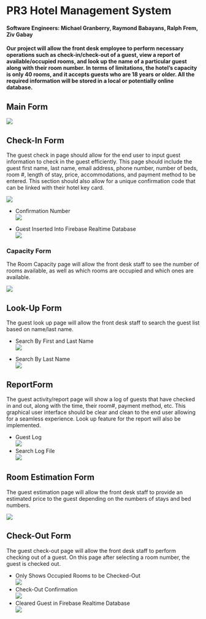 # PR3 Hotel Management System <br />

#### Software Engineers: Michael Granberry, Raymond Babayans, Ralph Frem, Ziv Gabay <br />


#### Our project will allow the front desk employee to perform necessary operations such as check-in/check-out of a guest, view a report of available/occupied rooms, and look up the name of a particular guest along with their room number. In terms of limitations, the hotel’s capacity is only 40 rooms, and it accepts guests who are 18 years or older. All the required information will be stored in a local or potentially online database. <br />

## Main Form <br />

![](images/mainForm.png) <br />

## Check-In Form <br />

The guest check in page should allow for the end user to input guest information to check in the guest efficiently. This page should include the guest first name, last name, email address, phone number, number of beds, room #, length of stay, price, accommodations, and payment method to be entered. This section should also allow for a unique confirmation code that can be linked with their hotel key card. <br />

![](images/checkInForm.png) <br />

* Confirmation Number <br />
![](images/CheckInConfirmation.png) <br />

* Guest Inserted Into Firebase Realtime Database <br />
![](images/firebaseCheckIn.png) <br />

### Capacity Form <br />

The Room Capacity page will allow the front desk staff to see the number of rooms available, as well as which rooms are occupied and which ones are available. <br />

![](images/roomCapForm.png) <br />

## Look-Up Form <br />

The guest look up page will allow the front desk staff to search the guest list based on name/last name. <br />
* Search By First and Last Name <br />
![](images/lookUpForm2.png) <br />

* Search By Last Name <br />
![](images/lookUpForm.png) <br />

## ReportForm <br />

The guest activity/report page will show a log of guests that have checked in and out, along with the time, their room#, payment method, etc. This graphical user interface should be clear and clean to the end user allowing for a seamless experience. Look up feature for the report will also be implemented. <br />

* Guest Log <br />
![](images/reportForm.png) <br />
* Search Log File <br />
![](images/reportForm2.png) <br />

## Room Estimation Form
The guest estimation page will allow the front desk staff to provide an estimated price to the guest depending on the numbers of stays and bed numbers. <br />

![](images/estimateForm2.png) <br />

## Check-Out Form

The guest check-out page will allow the front desk staff to perform checking out of a guest. On this page after selecting a room number, the guest is checked out. <br />
* Only Shows Occupied Rooms to be Checked-Out <br />
![](images/checkOutList.png) <br />
* Check-Out Confirmation <br />
![](images/checkOutConfirmation.png) <br />
* Cleared Guest in Firebase Realtime Database <br />
![](images/firebaseCheckOut.png) <br />

